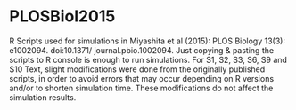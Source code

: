 # PLOSBiol2015
R Scripts used for simulations in Miyashita et al (2015): PLOS Biology 13(3): e1002094. doi:10.1371/ journal.pbio.1002094.
Just copying & pasting the scripts to R console is enough to run simulations. For S1, S2, S3, S6, S9 and S10 Text, slight modifications were done from the originally published scripts, in order to avoid errors that may occur depending on R versions and/or to shorten simulation time. These modifications do not affect the simulation results.
